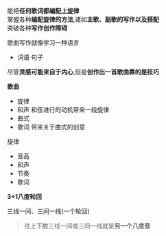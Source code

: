 能把**任何歌词都编配上旋律**  
掌握各种**编配旋律的方法**,诸如**主歌、副歌的写作以及搭配**  
突破各种**写作创作障碍**    

歌曲写作就像学习一种语言    
- 词语 句子     

尽管**灵感可能来自于内心**,但是**创作出一首歌曲靠的是技巧**  



**歌曲**

- 旋律  
- 和声  和弦进行的动机带来一段旋律  
- 曲式  
- 歌词 带来关于曲式的创意  

旋律  

- 音高
- 和声
- 节奏
- 歌词

**3+1八度轮回**

三线一间、三间一线(一个轮回) 

> 往上下数三线一间或三间一线就是**另一个八度音**  









